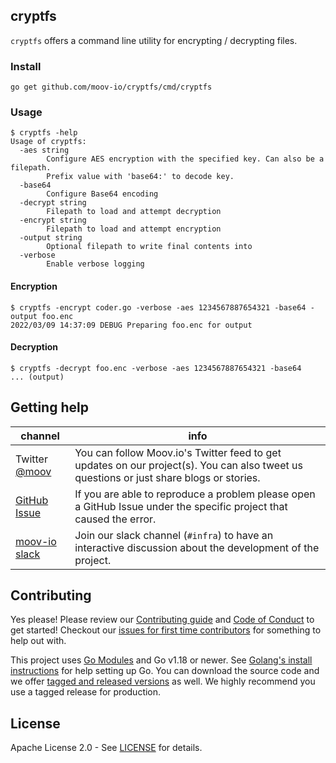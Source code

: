 ## cryptfs

`cryptfs` offers a command line utility for encrypting / decrypting files.

### Install

```
go get github.com/moov-io/cryptfs/cmd/cryptfs
```

### Usage

```
$ cryptfs -help
Usage of cryptfs:
  -aes string
    	Configure AES encryption with the specified key. Can also be a filepath.
    	Prefix value with 'base64:' to decode key.
  -base64
    	Configure Base64 encoding
  -decrypt string
    	Filepath to load and attempt decryption
  -encrypt string
    	Filepath to load and attempt encryption
  -output string
    	Optional filepath to write final contents into
  -verbose
    	Enable verbose logging
```

#### Encryption

```
$ cryptfs -encrypt coder.go -verbose -aes 1234567887654321 -base64 -output foo.enc
2022/03/09 14:37:09 DEBUG Preparing foo.enc for output
```

#### Decryption

```
$ cryptfs -decrypt foo.enc -verbose -aes 1234567887654321 -base64
... (output)
```

## Getting help

 channel | info
 ------- | -------
Twitter [@moov](https://twitter.com/moov) | You can follow Moov.io's Twitter feed to get updates on our project(s). You can also tweet us questions or just share blogs or stories.
[GitHub Issue](https://github.com/moov-io/cryptfs/issues/new) | If you are able to reproduce a problem please open a GitHub Issue under the specific project that caused the error.
[moov-io slack](https://slack.moov.io/) | Join our slack channel (`#infra`) to have an interactive discussion about the development of the project.

## Contributing

Yes please! Please review our [Contributing guide](CONTRIBUTING.md) and [Code of Conduct](https://github.com/moov-io/ach/blob/master/CODE_OF_CONDUCT.md) to get started! Checkout our [issues for first time contributors](https://github.com/moov-io/watchman/contribute) for something to help out with.

This project uses [Go Modules](https://go.dev/blog/using-go-modules) and Go v1.18 or newer. See [Golang's install instructions](https://golang.org/doc/install) for help setting up Go. You can download the source code and we offer [tagged and released versions](https://github.com/moov-io/ach/releases/latest) as well. We highly recommend you use a tagged release for production.

## License

Apache License 2.0 - See [LICENSE](LICENSE) for details.
